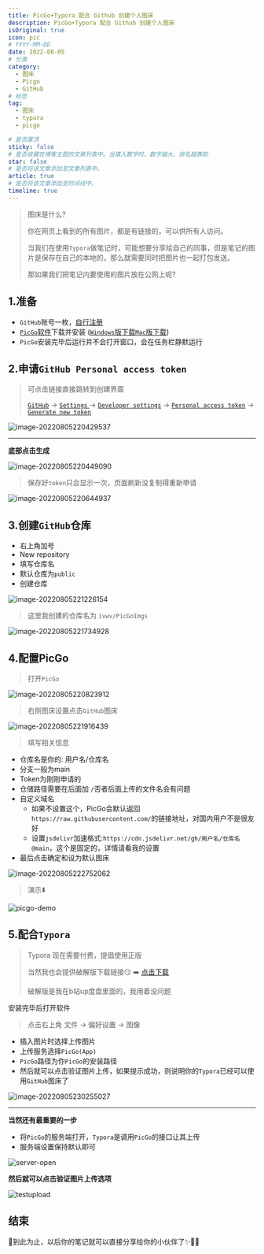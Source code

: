 ```yaml
---
title: PicGo+Typora 配合 Github 创建个人图床
description: PicGo+Typora 配合 Github 创建个人图床
isOriginal: true
icon: pic
# YYYY-MM-DD
date: 2022-08-05
# 分类
category:
  - 图床
  - Picgo
  - GitHub
# 标签
tag:
  - 图床
  - typora
  - picgo

# 是否置顶
sticky: false
# 是否收藏在博客主题的文章列表中。当填入数字时，数字越大，排名越靠前
star: false
# 是否将该文章添加至文章列表中。
article: true
# 是否将该文章添加至时间线中。
timeline: true
---
```

<CountView></CountView>



> 图床是什么?
>
> 你在网页上看到的所有图片，都是有链接的，可以供所有人访问。
>
> 当我们在使用`Typora`做笔记时，可能想要分享给自己的同事，但是笔记的图片是保存在自己的本地的，那么就需要同时把图片也一起打包发送。
>
> 那如果我们把笔记内要使用的图片放在公网上呢?


<!-- more -->


## 1.准备

- `GitHub`账号一枚，[自行注册](https://github.com/)
- [`PicGo`软件](https://github.com/Molunerfinn/PicGo/releases/tag/v2.3.0)下载并安装   ([`Windows`版下载](https://github.com/Molunerfinn/PicGo/releases/download/v2.3.0/PicGo-Setup-2.3.0-x64.exe)[`Mac`版下载](https://github.com/Molunerfinn/PicGo/releases/download/v2.3.0/PicGo-2.3.0.dmg)) 
- `PicGo`安装完毕后运行并不会打开窗口，会在任务栏静默运行

## 2.申请`GitHub Personal access token`

> 可点击链接直接跳转到创建界面
>
> [`GitHub`](https://github.com/) -> [`Settings` ](https://github.com/settings/profile)-> [`Developer settings`](https://github.com/settings/apps) -> [`Personal access token`](https://github.com/settings/tokens) -> [`Generate new token`](https://github.com/settings/tokens/new)

![image-20220805220429537](https://public-1310720021.cos.ap-shanghai.myqcloud.com/headimg/typora-user-images/2022-08-05-22:04:29*image-20220805220429537*a.png)

---

**底部点击生成**

![image-20220805220449090](https://public-1310720021.cos.ap-shanghai.myqcloud.com/headimg/typora-user-images/2022-08-05-22:04:49*image-20220805220449090*6.png)

> 保存好`token`只会显示一次，页面刷新没复制得重新申请

![image-20220805220644937](https://public-1310720021.cos.ap-shanghai.myqcloud.com/headimg/typora-user-images/2022-08-05-22:06:45*image-20220805220644937*6.png)



## 3.创建`GitHub`仓库

- 右上角加号
- New repository
- 填写仓库名
- 默认仓库为`public`
- 创建仓库

![image-20220805221226154](https://cdn.jsdelivr.net/gh/ivwv/PicGoImgs@main/img/typora-user-images/2022-08-05-22:12:26*image-20220805221226154*f.png)

> 这里我创建的仓库名为 `ivwv/PicGoImgs`

![image-20220805221734928](https://public-1310720021.cos.ap-shanghai.myqcloud.com/headimg/typora-user-images/2022-08-05-22:17:35*image-20220805221734928*2.png)

## 4.配置PicGo

> 打开`PicGo`

![image-20220805220823912](https://public-1310720021.cos.ap-shanghai.myqcloud.com/headimg/typora-user-images/2022-08-05-22:08:24*image-20220805220823912*f.png)

> 右侧图床设置点击`GitHub`图床

![image-20220805221916439](https://public-1310720021.cos.ap-shanghai.myqcloud.com/headimg/typora-user-images/2022-08-05-22:19:16*image-20220805221916439*8.png)

> 填写相关信息

- 仓库名是你的:  用户名/仓库名
- 分支一般为main
- Token为刚刚申请的
- 仓储路径需要在后面加 `/`否者后面上传的文件名会有问题
- 自定义域名
  - 如果不设置这个，PicGo会默认返回`https://raw.githubusercontent.com/`的链接地址，对国内用户不是很友好
  - 设置`jsdelivr`加速格式:`https://cdn.jsdelivr.net/gh/用户名/仓库名@main`，这个是固定的，详情请看我的设置
- 最后点击确定和设为默认图床

![image-20220805222752062](https://public-1310720021.cos.ap-shanghai.myqcloud.com/headimg/typora-user-images/2022-08-05-22:27:52*image-20220805222752062*2.png)

> 演示:arrow_down:

![picgo-demo](https://public-1310720021.cos.ap-shanghai.myqcloud.com/headimg/picgo-demo.gif)



## 5.配合`Typora`

> Typora 现在需要付费，提倡使用正版
>
> 当然我也会提供破解版下载链接:smirk: :arrow_right: [点击下载](https://lc-gluttony.s3.amazonaws.com/LfQUMiHwWA4l/a5ryYkM9D3e9mF8FrsN66S9YzXEC5vXX/Typora1.3.6.zip)
>
> 破解版是我在b站up度盘里面的，我用着没问题

安装完毕后打开软件

> 点击右上角 文件 -> 偏好设置 -> 图像

- 插入图片时选择上传图片
- 上传服务选择`PicGo(App)`
- `PicGo`路径为你`PicGo`的安装路径
- 然后就可以点击验证图片上传，如果提示成功，则说明你的`Typora`已经可以使用`GitHub`图床了

![image-20220805230255027](https://public-1310720021.cos.ap-shanghai.myqcloud.com/headimg/image-20220805230255027.png)

---

**当然还有最重要的一步**

- 将`PicGo`的服务端打开，`Typora`是调用`PicGo`的接口让其上传
- 服务端设置保持默认即可

![server-open](https://public-1310720021.cos.ap-shanghai.myqcloud.com/headimg/server-open.gif)



**然后就可以点击验证图片上传选项**

![testupload](https://public-1310720021.cos.ap-shanghai.myqcloud.com/headimg/testupload.gif)



## 结束

:star2:到此为止，以后你的笔记就可以直接分享给你的小伙伴了:sparkles::sparkling_heart::star2:

